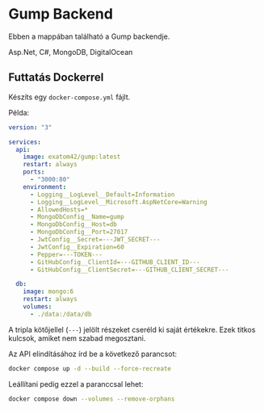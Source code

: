 # Gump Backend

Ebben a mappában található a Gump backendje.

Asp.Net, C#, MongoDB, DigitalOcean

## Futtatás Dockerrel

Készíts egy `docker-compose.yml` fájlt.

Példa:

```yml
version: "3"

services:
  api:
    image: exatom42/gump:latest
    restart: always
    ports:
      - "3000:80"
    environment:
      - Logging__LogLevel__Default=Information
      - Logging__LogLevel__Microsoft.AspNetCore=Warning
      - AllowedHosts=*
      - MongoDbConfig__Name=gump
      - MongoDbConfig__Host=db
      - MongoDbConfig__Port=27017
      - JwtConfig__Secret=---JWT_SECRET---
      - JwtConfig__Expiration=60
      - Pepper=---TOKEN---
      - GitHubConfig__ClientId=---GITHUB_CLIENT_ID---
      - GitHubConfig__ClientSecret=---GITHUB_CLIENT_SECRET---

  db:
    image: mongo:6
    restart: always
    volumes:
      - ./data:/data/db
```

A tripla kötőjellel (`---`) jelölt részeket cseréld ki saját értékekre. Ezek titkos kulcsok, amiket nem szabad megosztani.

Az API elindításához írd be a következő parancsot:

```bash
docker compose up -d --build --force-recreate
```

Leállítani pedig ezzel a paranccsal lehet:

```bash
docker compose down --volumes --remove-orphans
```
